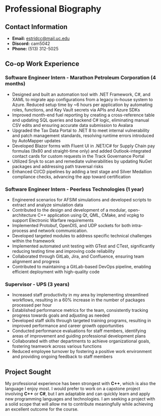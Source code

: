# Professional Biography

## Contact Information
- **Email:** estridcc@mail.uc.edu  
- **Discord:** cam5042  
- **Phone:** (513) 312-5025  

## Co-op Work Experience

### Software Engineer Intern - Marathon Petroleum Corporation (4 months)
- Designed and built an automation tool with .NET Framework, C#, and XAML to migrate app configurations from a legacy in-house system to Azure. Reduced setup time by ~6 hours per application by automating roles, functions, and Key Vault secrets via APIs and Azure SDKs  
- Improved month-end fuel reporting by creating a cross-reference table and updating SQL queries and backend C# logic, eliminating manual CSV edits and ensuring accurate data submission to Avalara  
- Upgraded the Tax Data Portal to .NET 8 to meet internal vulnerability and patch management standards, resolving runtime errors introduced by AutoMapper updates
- Developed Blazor forms with Fluent UI in .NET/C# for Supply Chain pay formulas (9x80 and straight-time only) and added Outlook-integrated contact cards for custom requests in the Track Governance Portal  
- Utilized Snyk to scan and remediate vulnerabilities by updating NuGet packages and addressing path traversal risks  
- Enhanced CI/CD pipelines by adding a test stage and Silver Medallion compliance checks, advancing the app toward certification  

### Software Engineer Intern - Peerless Technologies (1 year)
- Engineered scenarios for AFSIM simulations and developed scripts to extract and analyze simulation data  
- Contributed to the design and development of a modular, open-architecture C++ application using Qt, QML, CMake, and vcpkg to support Electronic Warfare requirements  
- Implemented Protobuf, OpenDIS, and UDP sockets for both intra-process and network communication.  
- Developed targeted modules to address specific technical challenges within the framework  
- Implemented automated unit testing with GTest and CTest, significantly reducing testing time and improving code reliability 
- Collaborated through GitLab, Jira, and Confluence, ensuring team alignment and progress  
- Contributed to maintaining a GitLab-based DevOps pipeline, enabling efficient deployment with high-quality code

### Supervisor - UPS (3 years)
- Increased staff productivity in my area by implementing streamlined workflows, resulting in a 60% increase in the number of packages processed per hour
- Established performance metrics for the team, consistently tracking progress towards goals and adjusting as needed
- Developed staff skills through targeted training programs, resulting in improved performance and career growth opportunities
- Conducted performance evaluations for staff members, identifying areas of improvement and guiding professional development plans
- Collaborated with other departments to achieve organizational goals, fostering teamwork across various functions
- Reduced employee turnover by fostering a positive work environment and providing ongoing feedback to staff members

## Project Sought
My professional experience has been strongest with **C++**, which is also the language I enjoy most. I would prefer to work on a capstone project involving **C++** or **C#**, but I am adaptable and can quickly learn and apply new programming languages and technologies. I am seeking a project with a solid scope that will allow me to contribute meaningfully while achieving an excellent outcome for the course.
